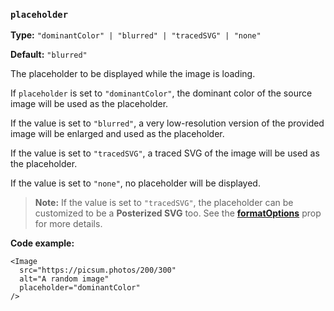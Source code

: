 ### `placeholder`

**Type:** `"dominantColor" | "blurred" | "tracedSVG" | "none"`

**Default:** `"blurred"`

The placeholder to be displayed while the image is loading.

If `placeholder` is set to `"dominantColor"`, the dominant color of the source image will be used as the placeholder.

If the value is set to `"blurred"`, a very low-resolution version of the provided image will be enlarged and used as the placeholder.

If the value is set to `"tracedSVG"`, a traced SVG of the image will be used as the placeholder.

If the value is set to `"none"`, no placeholder will be displayed.

> **Note:** If the value is set to `"tracedSVG"`, the placeholder can be customized to be a **Posterized SVG** too. See the [**formatOptions**](#formatOptions) prop for more details.

**Code example:**

```astro
<Image
  src="https://picsum.photos/200/300"
  alt="A random image"
  placeholder="dominantColor"
/>
```
